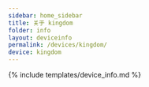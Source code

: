 ```yaml
---
sidebar: home_sidebar
title: 关于 kingdom
folder: info
layout: deviceinfo
permalink: /devices/kingdom/
device: kingdom
---
```

{% include templates/device_info.md %}
